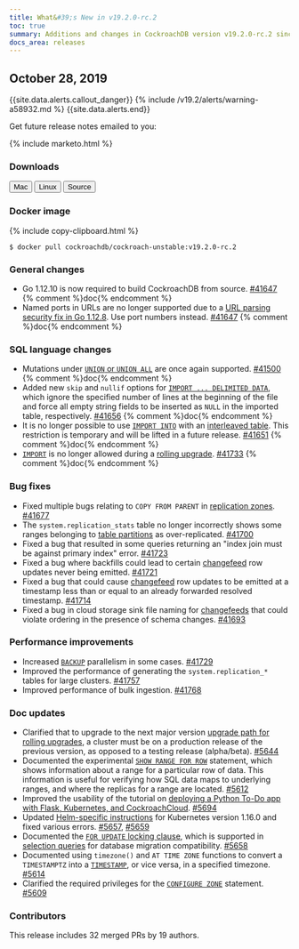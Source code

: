```yaml
---
title: What&#39;s New in v19.2.0-rc.2
toc: true
summary: Additions and changes in CockroachDB version v19.2.0-rc.2 since version v19.2.0-rc.1
docs_area: releases 
---
```


## October 28, 2019

{{site.data.alerts.callout_danger}}
{% include /v19.2/alerts/warning-a58932.md %}
{{site.data.alerts.end}}

Get future release notes emailed to you:

{% include marketo.html %}

### Downloads

<div id="os-tabs" class="clearfix os-tabs_button-outline-primary">
    <a href="https://binaries.cockroachdb.com/cockroach-v19.2.0-rc.2.darwin-10.9-amd64.tgz"><button id="mac" data-eventcategory="mac-binary-release-notes">Mac</button></a>
    <a href="https://binaries.cockroachdb.com/cockroach-v19.2.0-rc.2.linux-amd64.tgz"><button id="linux" data-eventcategory="linux-binary-release-notes">Linux</button></a>
    <a href="https://binaries.cockroachdb.com/cockroach-v19.2.0-rc.2.src.tgz"><button id="source" data-eventcategory="source-release-notes">Source</button></a>
</div>

### Docker image

{% include copy-clipboard.html %}
~~~shell
$ docker pull cockroachdb/cockroach-unstable:v19.2.0-rc.2
~~~

### General changes

- Go 1.12.10 is now required to build CockroachDB from source. [#41647][#41647] {% comment %}doc{% endcomment %}
- Named ports in URLs are no longer supported due to a [URL parsing security fix in Go 1.12.8](https://github.com/golang/go/commit/3226f2d492963d361af9dfc6714ef141ba606713). Use port numbers instead. [#41647][#41647] {% comment %}doc{% endcomment %}

### SQL language changes

- Mutations under [`UNION` or `UNION ALL`](../v19.2/selection-queries.html#union-combine-two-queries) are once again supported. [#41500][#41500] {% comment %}doc{% endcomment %}
- Added new `skip` and `nullif` options for [`IMPORT ... DELIMITED DATA`](../v19.2/import.html), which ignore the specified number of lines at the beginning of the file and force all empty string fields to be inserted as `NULL` in the imported table, respectively. [#41656][#41656] {% comment %}doc{% endcomment %}
- It is no longer possible to use [`IMPORT INTO`](../v19.2/import-into.html) with an [interleaved table](../v19.2/interleave-in-parent.html). This restriction is temporary and will be lifted in a future release. [#41651][#41651] {% comment %}doc{% endcomment %}
- [`IMPORT`](../v19.2/import.html) is no longer allowed during a [rolling upgrade](../v19.2/upgrade-cockroach-version.html). [#41733][#41733] {% comment %}doc{% endcomment %}

### Bug fixes

- Fixed multiple bugs relating to `COPY FROM PARENT` in [replication zones](../v19.2/configure-replication-zones.html). [#41677][#41677]
- The `system.replication_stats` table no longer incorrectly shows some ranges belonging to [table partitions](../v19.2/partitioning.html) as over-replicated. [#41700][#41700]
- Fixed a bug that resulted in some queries returning an "index join must be against primary index" error. [#41723][#41723]
- Fixed a bug where backfills could lead to certain [changefeed](../v19.2/change-data-capture.html) row updates never being emitted. [#41721][#41721]
- Fixed a bug that could cause [changefeed](../v19.2/change-data-capture.html) row updates to be emitted at a timestamp less than or equal to an already forwarded resolved timestamp. [#41714][#41714]
- Fixed a bug in cloud storage sink file naming for [changefeeds](../v19.2/change-data-capture.html) that could violate ordering in the presence of schema changes. [#41693][#41693]

### Performance improvements

- Increased [`BACKUP`](../v19.2/backup.html) parallelism in some cases. [#41729][#41729]
- Improved the performance of generating the `system.replication_*` tables for large clusters. [#41757][#41757]
- Improved performance of bulk ingestion. [#41768][#41768]

### Doc updates

- Clarified that to upgrade to the next major version [upgrade path for rolling upgrades](../v19.2/upgrade-cockroach-version.html), a cluster must be on a production release of the previous version, as opposed to a testing release (alpha/beta). [#5644][#5644]
- Documented the experimental [`SHOW RANGE FOR ROW`](../v19.2/show-range-for-row.html) statement, which shows information about a range for a particular row of data. This information is useful for verifying how SQL data maps to underlying ranges, and where the replicas for a range are located. [#5612][#5612]
- Improved the usability of the tutorial on [deploying a Python To-Do app with Flask, Kubernetes, and CockroachCloud](../cockroachcloud/deploy-a-python-to-do-app-with-flask-kubernetes-and-cockroachcloud.html). [#5694][#5694]
- Updated [Helm-specific instructions](../v19.2/orchestrate-cockroachdb-with-kubernetes.html) for Kubernetes version 1.16.0 and fixed various errors. [#5657][#5657], [#5659][#5659]
- Documented the [`FOR UPDATE` locking clause](../v19.2/postgresql-compatibility.html#locking-and-for-update), which is supported in [selection queries](../v19.2/selection-queries.html#parameters) for database migration compatibility. [#5658][#5658]
- Documented using `timezone()` and `AT TIME ZONE` functions to convert a `TIMESTAMPTZ` into a [`TIMESTAMP`](../v19.2/timestamp.html), or vice versa, in a specified timezone. [#5614][#5614]
- Clarified the required privileges for the [`CONFIGURE ZONE`](../v19.2/configure-zone.html) statement. [#5609][#5609]

### Contributors

This release includes 32 merged PRs by 19 authors.

[#41410]: https://github.com/cockroachdb/cockroach/pull/41410
[#41500]: https://github.com/cockroachdb/cockroach/pull/41500
[#41647]: https://github.com/cockroachdb/cockroach/pull/41647
[#41651]: https://github.com/cockroachdb/cockroach/pull/41651
[#41656]: https://github.com/cockroachdb/cockroach/pull/41656
[#41677]: https://github.com/cockroachdb/cockroach/pull/41677
[#41693]: https://github.com/cockroachdb/cockroach/pull/41693
[#41700]: https://github.com/cockroachdb/cockroach/pull/41700
[#41714]: https://github.com/cockroachdb/cockroach/pull/41714
[#41721]: https://github.com/cockroachdb/cockroach/pull/41721
[#41723]: https://github.com/cockroachdb/cockroach/pull/41723
[#41729]: https://github.com/cockroachdb/cockroach/pull/41729
[#41733]: https://github.com/cockroachdb/cockroach/pull/41733
[#41757]: https://github.com/cockroachdb/cockroach/pull/41757
[#41768]: https://github.com/cockroachdb/cockroach/pull/41768
[#5694]: https://github.com/cockroachdb/docs/pull/5694
[#5659]: https://github.com/cockroachdb/docs/pull/5659
[#5657]: https://github.com/cockroachdb/docs/pull/5657
[#5658]: https://github.com/cockroachdb/docs/pull/5658
[#5644]: https://github.com/cockroachdb/docs/pull/5644
[#5614]: https://github.com/cockroachdb/docs/pull/5614
[#5612]: https://github.com/cockroachdb/docs/pull/5612
[#5609]: https://github.com/cockroachdb/docs/pull/5609
